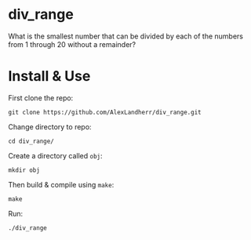 # div_range
What is the smallest number that can be divided by each of the numbers from 1 through 20 without a remainder?

# Install & Use
First clone the repo:
```
git clone https://github.com/AlexLandherr/div_range.git
```
Change directory to repo:
```
cd div_range/
```
Create a directory called `obj`:
```
mkdir obj
```

Then build & compile using `make`:
```
make
```

Run:
```
./div_range
```
